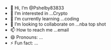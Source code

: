 - 👋 Hi, I’m @Pshelby83833
- 👀 I’m interested in ...Crypto
- 🌱 I’m currently learning ...coding
- 💞️ I’m looking to collaborate on ...nba top shot
- 📫 How to reach me ...email
- 😄 Pronouns: ...
- ⚡ Fun fact: ...

<!---
Pshelby83833/Pshelby83833 is a ✨ special ✨ repository because its `README.md` (this file) appears on your GitHub profile.
You can click the Preview link to take a look at your changes.
--->

